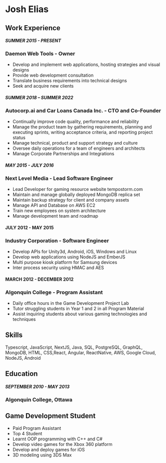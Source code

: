 # Josh Elias

## Work Experience

#### _SUMMER 2015 - PRESENT_

### **Daemon Web Tools** - Owner

- Develop and implement web applications, hosting strategies and visual designs
- Provide web development consultation
- Translate business requirements into technical designs
- Seek and acquire new clients

#### _SUMMER 2018 – SUMMER 2022_

### **Autocorp.ai and Car Loans Canada Inc.** - CTO and Co-Founder

- Continually improve code quality, performance and reliability
- Manage the product team by gathering requirements, planning and executing sprints, writing acceptance criteria, and reporting project status
- Manage technical, product and support strategy and culture
- Oversee daily operations for a team of engineers and architects
- Manage Corporate Partnerships and Integrations

#### _MAY 2015 - JULY 2016_

### **Next Level Media** - Lead Software Engineer

- Lead Developer for gaming resource website tempostorm.com
- Maintain and manage globally deployed MongoDB replica set
- Maintain backup strategy for client and company assets
- Manage API and Database on AWS EC2
- Train new employees on system architecture
- Manage development team and roadmap

#### JULY 2012 - MAY 2015

### **Industry Corporation** - Software Engineer

- Develop APIs for Unity3d, Android, iOS, Windows and Linux
- Develop web applications using NodeJS and EmberJS
- Multi purpose kiosk platform for Samsung devices
- Inter process security using HMAC and AES

#### MARCH 2012 - DECEMBER 2012

### **Algonquin College** - Program Assistant

- Daily office hours in the Game Development Project Lab
- Tutor struggling students in Year 1 and 2 in all Program Material
- Assist inquiring students about various gaming technologies and techniques

## Skills

Typescript, JavaScript, NextJS, Java, SQL, PostgreSQL, GraphQL, MongoDB, HTML, CSS,React, Angular, ReactNative, AWS, Google Cloud, NodeJS, Android

## Education

#### _SEPTEMBER 2010 - MAY 2013_

### **Algonquin College, Ottawa**

## Game Development Student

- Paid Program Assistant
- Top 4 Student
- Learnt OOP programming with C++ and C#
- Develop video games for the Xbox 360 platform
- Develop and deploy games for iOS
- 3D modeling using 3DS Max
